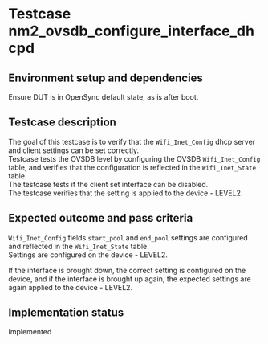 # Testcase nm2_ovsdb_configure_interface_dhcpd

## Environment setup and dependencies

Ensure DUT is in OpenSync default state, as is after boot.

## Testcase description

The goal of this testcase is to verify that the `Wifi_Inet_Config`
dhcp server and client settings can be set correctly.\
Testcase tests the OVSDB level by configuring the OVSDB `Wifi_Inet_Config`
table, and verifies that the configuration is reflected in the
`Wifi_Inet_State` table.\
The testcase tests if the client set interface can be disabled.\
The testcase verifies that the setting is applied to the device - LEVEL2.

## Expected outcome and pass criteria

`Wifi_Inet_Config` fields `start_pool` and `end_pool` settings are configured
and reflected in the  `Wifi_Inet_State` table.\
Settings are configured on the device - LEVEL2.

If the interface is brought down, the correct setting is configured on the
device, and if the interface is brought up again, the expected settings are
again applied to the device - LEVEL2.

## Implementation status

Implemented
